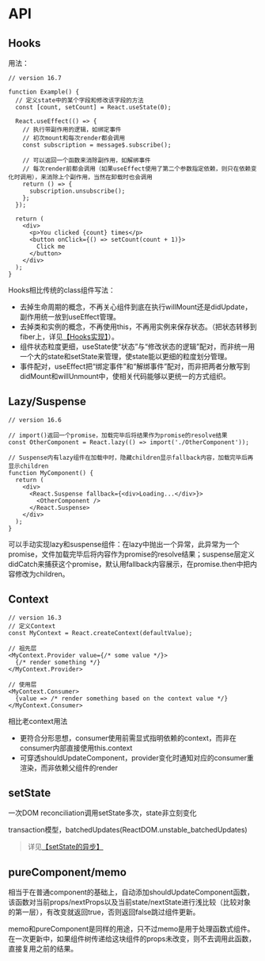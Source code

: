 # API

## Hooks

用法：

    // version 16.7

    function Example() {
      // 定义state中的某个字段和修改该字段的方法
      const [count, setCount] = React.useState(0);

      React.useEffect(() => {
        // 执行带副作用的逻辑，如绑定事件
        // 初次mount和每次render都会调用
        const subscription = message$.subscribe();

        // 可以返回一个函数来消除副作用，如解绑事件    
        // 每次render前都会调用（如果useEffect使用了第二个参数指定依赖，则只在依赖变化时调用），来消除上个副作用，当然在卸载时也会调用
        return () => {
          subscription.unsubscribe();
        };
      });

      return (
        <div>
          <p>You clicked {count} times</p>
          <button onClick={() => setCount(count + 1)}>
            Click me
          </button>
        </div>
      );
    }


Hooks相比传统的class组件写法：


- 去掉生命周期的概念，不再关心组件到底在执行willMount还是didUpdate，副作用统一放到useEffect管理。
- 去掉类和实例的概念，不再使用this，不再用实例来保存状态。（把状态转移到fiber上，详见[【Hooks实现】](/react/principle?id=hooks实现)）。
- 组件状态粒度更细，useState使“状态”与“修改状态的逻辑”配对，而非统一用一个大的state和setState来管理，使state能以更细的粒度划分管理。
- 事件配对，useEffect把“绑定事件”和“解绑事件”配对，而非把两者分散写到didMount和willUnmount中，使相关代码能够以更统一的方式组织。


## Lazy/Suspense

    // version 16.6

    // import()返回一个promise，加载完毕后将结果作为promise的resolve结果
    const OtherComponent = React.lazy(() => import('./OtherComponent'));

    // Suspense内有lazy组件在加载中时，隐藏children显示fallback内容，加载完毕后再显示children
    function MyComponent() {
      return (
        <div>
          <React.Suspense fallback={<div>Loading...</div>}>
            <OtherComponent />
          </React.Suspense>
        </div>
      );
    }
    
可以手动实现lazy和suspense组件：在lazy中抛出一个异常，此异常为一个promise，文件加载完毕后将内容作为promise的resolve结果；suspense层定义didCatch来捕获这个promise，默认用fallback内容展示，在promise.then中把内容修改为children。

## Context

    // version 16.3
    // 定义Context
    const MyContext = React.createContext(defaultValue);

    // 祖先层
    <MyContext.Provider value={/* some value */}>
      {/* render something */}
    </MyContext.Provider>

    // 使用层
    <MyContext.Consumer>
      {value => /* render something based on the context value */}
    </MyContext.Consumer>


相比老context用法

- 更符合分形思想，consumer使用前需显式指明依赖的context，而非在consumer内部直接使用this.context
- 可穿透shouldUpdateComponent，provider变化时通知对应的consumer重渲染，而非依赖父组件的render


## setState

一次DOM reconciliation调用setState多次，state非立刻变化

transaction模型，batchedUpdates(ReactDOM.unstable_batchedUpdates)

> 详见[【setState的异步】](/react/principle?id=setState的异步)

## pureComponent/memo

相当于在普通component的基础上，自动添加shouldUpdateComponent函数，该函数对当前props/nextProps以及当前state/nextState进行浅比较（比较对象的第一层），有改变就返回true，否则返回false跳过组件更新。

memo和pureComponent是同样的用途，只不过memo是用于处理函数式组件。在一次更新中，如果组件树传递给这块组件的props未改变，则不去调用此函数，直接复用之前的结果。